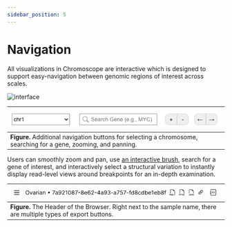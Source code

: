 ```yaml
---
sidebar_position: 5
---
```


# Navigation

All visualizations in Chromoscope are interactive which is designed to support easy-navigation between genomic regions of interest across scales.

![interface](../assets/overall.gif ':class=image')

|![Header](../assets/navigation-buttons.png)|
|---|
|**Figure.** Additional navigation buttons for selecting a chromosome, searching for a gene, zooming, and panning. |

Users can smoothly zoom and pan, use [an interactive brush](./genome-view), search for a gene of interest, and interactively select a structural variation to instantly display read-level views around breakpoints for an in-depth examination.

|![Header](../assets/header.png)|
|---|
|**Figure.** The Header of the Browser. Right next to the sample name, there are multiple types of export buttons. |